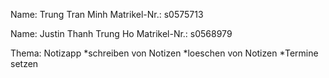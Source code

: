 Name: Trung Tran Minh
Matrikel-Nr.: s0575713

Name: Justin Thanh Trung Ho
Matrikel-Nr.: s0568979

Thema: Notizapp
*schreiben von Notizen 
*loeschen von Notizen 
*Termine setzen
